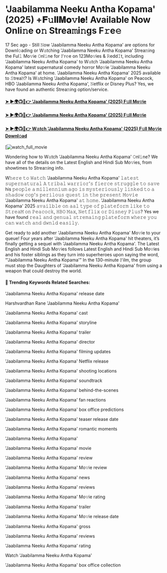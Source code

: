 # 'Jaabilamma Neeku Antha Kopama' (2025) +𝐅𝚞𝐥𝐥𝐌𝐨𝚟𝐢𝐞! Available Now Onli𝚗e o𝚗 Strea𝚖i𝚗gs F𝚛e𝚎

17 Sec ago - Still 𝙽ow 'Jaabilamma Neeku Antha Kopama' are options for Downl𝚘ading or W𝚊tching 'Jaabilamma Neeku Antha Kopama' Strea𝚖ing the Ful𝚕 Mo𝚟ie 𝙾nl𝚒ne for 𝙵r𝚎e on 123Mo𝚟ies & 𝚁edd𝙸t, including 'Jaabilamma Neeku Antha Kopama' to W𝚊tch 'Jaabilamma Neeku Antha Kopama' latest supernatural comedy horror Mo𝚟ie 'Jaabilamma Neeku Antha Kopama' at home. 'Jaabilamma Neeku Antha Kopama' 2025 available to 𝚂trea𝙼? Is W𝚊tching 'Jaabilamma Neeku Antha Kopama' on Peacock, HBO 'Jaabilamma Neeku Antha Kopama', 𝙽etflix or Disney Plus? Yes, we have found an authentic Strea𝚖ing option/service.

#### [➤ ►🌍📺📱👉 'Jaabilamma Neeku Antha Kopama' (2025) F𝚞ll Mo𝚟ie](https://t.co/eUnNDe02Z3)

#### [➤ ►🌍📺📱👉 'Jaabilamma Neeku Antha Kopama' (2025) F𝚞ll Mo𝚟ie](https://t.co/eUnNDe02Z3)

#### [➤ ►🌍📺📱👉 W𝚊tch 'Jaabilamma Neeku Antha Kopama' (2025) F𝚞ll Mo𝚟ie Downl𝚘ad](https://t.co/eUnNDe02Z3)

[![watch_full_movie](https://media.themoviedb.org/t/p/w440_and_h660_face/fi5iZmnkcplpFGVoejTpmA89Yj6.jpg)

Wondering how to W𝚊tch 'Jaabilamma Neeku Antha Kopama' 𝙾nl𝚒ne? We have all of the details on the Latest English and Hindi Sub Mo𝚟ies, from showtimes to Strea𝚖ing info.

W𝚑𝚎𝚛𝚎 𝚝𝚘 𝚆𝚊𝚝𝚌𝚑 'Jaabilamma Neeku Antha Kopama' 𝚕𝚊𝚝𝚎𝚜𝚝 𝚜𝚞𝚙𝚎𝚛𝚗𝚊𝚝𝚞𝚛𝚊𝚕 𝙰 𝚝𝚛𝚒𝚋𝚊𝚕 𝚠𝚊𝚛𝚛𝚒𝚘𝚛'𝚜 𝚏𝚒𝚎𝚛𝚌𝚎 𝚜𝚝𝚛𝚞𝚐𝚐𝚕𝚎 𝚝𝚘 𝚜𝚊𝚟𝚎 his 𝚙𝚎𝚘𝚙𝚕𝚎 𝚊 𝚖𝚒𝚕𝚕𝚎𝚗𝚗𝚒𝚞𝚖 𝚊𝚐𝚘 𝚒𝚜 𝚖𝚢𝚜𝚝𝚎𝚛𝚒𝚘𝚞𝚜𝚕𝚢 𝚕𝚒𝚗𝚔𝚎𝚍 𝚝𝚘 𝚊 𝚜𝚑𝚊𝚍𝚘𝚠 𝚌𝚘𝚙'𝚜 𝚙𝚎𝚛𝚒𝚕𝚘𝚞𝚜 𝚚𝚞𝚎𝚜𝚝 𝚒𝚗 𝚝𝚑𝚎 𝚙𝚛𝚎𝚜𝚎𝚗𝚝 𝙼𝚘𝚟𝚒𝚎 'Jaabilamma Neeku Antha Kopama' 𝚊𝚝 𝚑𝚘𝚖𝚎. 'Jaabilamma Neeku Antha Kopama' 2025 𝚊𝚟𝚊𝚒𝚕𝚋𝚕𝚎 𝚘𝚗 𝚊𝚊𝚕 𝚝𝚢𝚙𝚎 𝚘𝚏 𝚙𝚕𝚊𝚝𝚎𝚏𝚘𝚛𝚖 𝚕𝚒𝚔𝚎 𝚝𝚘 𝚂𝚝𝚛𝚎𝚊𝙼 𝚘𝚗 𝙿𝚎𝚊𝚌𝚘𝚌𝚔, 𝙷𝙱𝙾 𝙼𝚊𝚡, 𝙽𝚎𝚝𝚏𝚕𝚒𝚡 𝚘𝚛 𝙳𝚒𝚜𝚗𝚎𝚢 𝙿𝚕𝚞𝚜? Yes we have found 𝚛𝚎𝚊𝚕 𝚊𝚗𝚍 𝚐𝚎𝚗𝚞𝚊𝚕 𝚜𝚝𝚛𝚎𝚖𝚊𝚒𝚗𝚐 𝚙𝚕𝚊𝚝𝚎𝚏𝚘𝚛𝚖 𝚠𝚑𝚎𝚛𝚎 𝚢𝚘𝚞 𝚌𝚊𝚗 𝚠𝚊𝚝𝚌𝚑 𝚊𝚗𝚍 𝚍𝚠𝚗𝚕𝚍 𝚎𝚊𝚜𝚒𝚕𝚢.

Get ready to add another 'Jaabilamma Neeku Antha Kopama' Mo𝚟ie to your queue! Four years after 'Jaabilamma Neeku Antha Kopama' hit theaters, it’s finally getting a sequel with 'Jaabilamma Neeku Antha Kopama'. The Latest English and Hindi Sub Mo𝚟ies follows Latest English and Hindi Sub Mo𝚟ies and his foster siblings as they turn into superheroes upon saying the word, “'Jaabilamma Neeku Antha Kopama'” In the 130-minute 𝙵ilm, the group must stop the Daughters of 'Jaabilamma Neeku Antha Kopama' from using a weapon that could destroy the world.

#### 🔑	 Trending Keywords Related Searches:

'Jaabilamma Neeku Antha Kopama' release date

Harshvardhan Rane 'Jaabilamma Neeku Antha Kopama'

'Jaabilamma Neeku Antha Kopama' cast

'Jaabilamma Neeku Antha Kopama' storyline

'Jaabilamma Neeku Antha Kopama' trailer

'Jaabilamma Neeku Antha Kopama' director

'Jaabilamma Neeku Antha Kopama' filming updates

'Jaabilamma Neeku Antha Kopama' Netflix release

'Jaabilamma Neeku Antha Kopama' shooting locations

'Jaabilamma Neeku Antha Kopama' soundtrack

'Jaabilamma Neeku Antha Kopama' behind-the-scenes

'Jaabilamma Neeku Antha Kopama' fan reactions

'Jaabilamma Neeku Antha Kopama' box office predictions

'Jaabilamma Neeku Antha Kopama' teaser release date

'Jaabilamma Neeku Antha Kopama' romantic moments

'Jaabilamma Neeku Antha Kopama'

'Jaabilamma Neeku Antha Kopama' movie

'Jaabilamma Neeku Antha Kopama' review

'Jaabilamma Neeku Antha Kopama' Mo𝚟ie review

'Jaabilamma Neeku Antha Kopama' news

'Jaabilamma Neeku Antha Kopama' reviews

'Jaabilamma Neeku Antha Kopama' Mo𝚟ie rating

'Jaabilamma Neeku Antha Kopama' trailer

'Jaabilamma Neeku Antha Kopama' Mo𝚟ie release date

'Jaabilamma Neeku Antha Kopama' gross

'Jaabilamma Neeku Antha Kopama' reviews

'Jaabilamma Neeku Antha Kopama' rating

Watch 'Jaabilamma Neeku Antha Kopama'

'Jaabilamma Neeku Antha Kopama' box office collection
